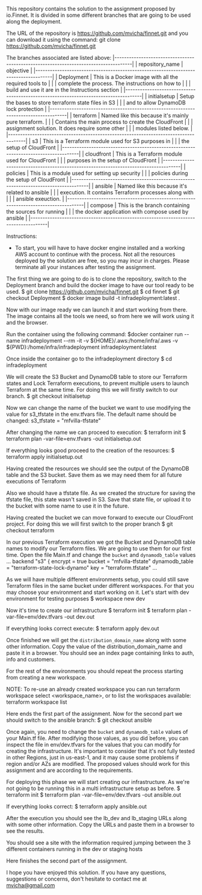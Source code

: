 This repository contains the solution to the assignment proposed by io.Finnet. It is divided in some different branches that are going to be used along the deployment.

The URL of the repository is https://github.com/mvicha/finnet.git and you can download it using the command:
git clone https://github.com/mvicha/finnet.git

The branches associated are listed above:
|-------------------------------------------------------------------------------------|
|       repository_name       |                     objective                         |
|-------------------------------------------------------------------------------------|
| Deployment                  | This is a Docker image with all the required tools to |
|                             | complete the process. The instructions on how to      |
|                             | build and use it are in the Instructions section      |
|-------------------------------------------------------------------------------------|
| initialsetup                | Setup the bases to store terraform state files in S3  |
|                             | and to allow DynamoDB lock protection                 |
|-------------------------------------------------------------------------------------|
| terraform                   | Named like this because it's mainly pure terraform.   |
|                             | Contains the main process to create the CloudFront    |
|                             | assignment solution. It does require some other       |
|                             | modules listed below.                                 |
|-------------------------------------------------------------------------------------|
| s3                          | This is a Terraform module used for S3 purposes in    |
|                             | the setup of CloudFront                               |
|-------------------------------------------------------------------------------------|
| cloudfront                  | This is a Terraform module used for CloudFront        |
|                             | purposes in the setup of CloudFront                   |
|-------------------------------------------------------------------------------------|
| policies                    | This is a module used for setting up security         |
|                             | policies during the setup of CloudFront               |
|-------------------------------------------------------------------------------------|
| ansible                     | Named like this because it's related to ansible       |
|                             | execution. It contains Terraform processes along with |
|                             | ansible exeuction.                                    |
|-------------------------------------------------------------------------------------|
| compose                     | This is the branch containing the sources for running |
|                             | the docker application with compose used by ansible   |
|-------------------------------------------------------------------------------------|


Instructions:
- To start, you will have to have docker engine installed and a working AWS account to continue with the process. Not all the resources deployed by the solution are free, so you may incur in charges. Please terminate all your instances after testing the assignment.

The first thing we are going to do is to clone the repository, switch to the Deployment branch and build the docker image to have our tool ready to be used.
$ git clone https://github.com/mvicha/finnet.git
$ cd finnet
$ git checkout Deployment
$ docker image build -t infradeployment:latest .

Now with our image ready we can launch it and start working from there. The image contains all the tools we need, so from here we will work using it and the browser.

Run the container using the following command:
$docker container run --name infradeployment --rm -it -v ${HOME}/.aws:/home/infra/.aws -v ${PWD}:/home/infra/infradeployment infradeployment:latest

Once inside the container go to the infradeployment directory
$ cd infradeployment

We will create the S3 Bucket and DynamoDB table to store our Terraform states and Lock Terraform executions, to prevent multiple users to launch Terraform at the same time. For doing this we will firstly switch to our branch.
$ git checkout initialsetup

Now we can change the name of the bucket we want to use modifying the value for s3_tfstate in the env.tfvars file. The default name should be changed:
s3_tfstate = "mfvilla-tfstate"

After changing the name we can proceed to execution:
$ terraform init
$ terraform plan -var-file=env.tfvars -out initialsetup.out

If everything looks good proceed to the creation of the resources:
$ terraform apply initialsetup.out

Having created the resources we should see the output of the DynamoDB table and the S3 bucket. Save them as we may need them for all future executions of Terraform

Also we should have a tfstate file. As we created the structure for saving the tfstate file, this state wasn't saved in S3. Save that state file, or upload it to the bucket with some name to use it in the future.

Having created the bucket we can move forward to execute our CloudFront project. For doing this we will first switch to the proper branch
$ git checkout terraform

In our previous Terraform execution we got the Bucket and DynamoDB table names to modify our Terraform files. We are going to use them for our first time. Open the file Main.tf and change the `bucket` and `dynamodb_table` values
...
  backend "s3" {
    encrypt         = true
    bucket          = "mfvilla-tfstate"
    dynamodb_table  = "terraform-state-lock-dynamo"
    key             = "terraform.tfstate"
...

As we will have multiple different environments setup, you could still save Terraform files in the same bucket under different workspaces. For that you may choose your environment and start working on it. Let's start with dev environment for testing purposes
$ workspace new dev

Now it's time to create our infrastructure
$ terraform init
$ terraform plan -var-file=env/dev.tfvars -out dev.out

If everything looks correct execute:
$ terraform apply dev.out

Once finished we will get the `distribution_domain_name` along with some other information. Copy the value of the distribution_domain_name and paste it in a browser. You should see an index page containing links to auth, info and customers.

For the rest of the environments you should repeat the process starting from creating a new workspace.

NOTE: To re-use an already created workspace you can run terraform workspace select <workspace_name>, or to list the workspaces available: terraform workspace list

Here ends the first part of the assignment. Now for the second part we should switch to the ansible branch:
$ git checkout ansible

Once again, you need to change the `bucket` and `dynamodb_table` values of your Main.tf file. After modifying those values, as you did before, you can inspect the file in env/dev.tfvars for the values that you can modify for creating the infrastructure. It's important to consider that it's not fully tested in other Regions, just in us-east-1, and it may cause some problems if region and/or AZs are modified. The proposed values should work for this assignment and are according to the requirements.

For deploying this phase we will start creating our infrastructure. As we're not going to be running this in a multi infrastructure setup as before.
$ terraform init
$ terraform plan -var-file=env/dev.tfvars -out ansible.out

If everything looks correct:
$ terraform apply ansible.out

After the execution you should see the lb_dev and lb_staging URLs along with some other information. Copy the URLs and paste them in a browser to see the results.

You should see a site with the information required jumping between the 3 different containers running in the dev or staging hosts

Here finishes the second part of the assignment.

I hope you have enjoyed this solution. If you have any questions, suggestions or concerns, don't hesitate to contact me at mvicha@gmail.com
